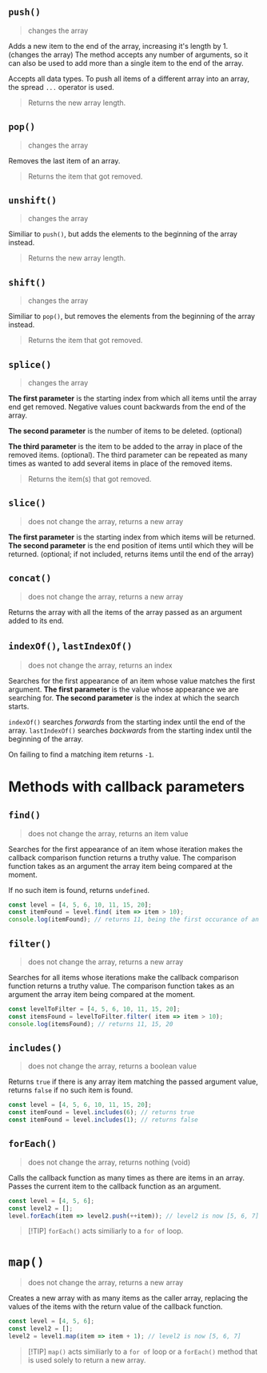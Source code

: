 ## `push()`

> changes the array

Adds a new item to the end of the array, increasing it's length by 1. (changes the array)
The method accepts any number of arguments, so it can also be used to add more than a single item to the end of the array.

Accepts all data types. To push all items of a different array into an array, the spread `...` operator is used.

> Returns the new array length.

## `pop()`

> changes the array

Removes the last item of an array.

> Returns the item that got removed.

## `unshift()`

> changes the array

Similiar to `push()`, but adds the elements to the beginning of the array instead.

> Returns the new array length.

## `shift()`
> changes the array

Similiar to `pop()`, but removes the elements from the beginning of the array instead.

> Returns the item that got removed.

## `splice()`
> changes the array

**The first parameter** is the starting index from which all items until the array end get removed. Negative values count backwards from the end of the array.

**The second parameter** is the number of items to be deleted. (optional)

**The third parameter** is the item to be added to the array in place of the removed items. (optional). The third parameter can be repeated as many times as wanted to add several items in place of the removed items.

> Returns the item(s) that got removed.

## `slice()`
> does not change the array, returns a new array

**The first parameter** is the starting index from which items will be returned. 
**The second parameter** is the end position of items until which they will be returned. (optional; if not included, returns items until the end of the array)

## `concat()`
> does not change the array, returns a new array

Returns the array with all the items of the array passed as an argument added to its end.

## `indexOf()`, `lastIndexOf()`
> does not change the array, returns an index

Searches for the first appearance of an item whose value matches the first argument.
**The first parameter** is the value whose appearance we are searching for. 
**The second parameter** is the index at which the search starts. 

`indexOf()` searches *forwards* from the starting index until the end of the array.
`lastIndexOf()` searches *backwards* from the starting index until the beginning of the array.

On failing to find a matching item returns `-1`.

# Methods with callback parameters

## `find()`
> does not change the array, returns an item value

Searches for the first appearance of an item whose iteration makes the callback comparison function returns a truthy value.
The comparison function takes as an argument the array item being compared at the moment.

If no such item is found, returns `undefined`.

```js
const level = [4, 5, 6, 10, 11, 15, 20];
const itemFound = level.find( item => item > 10);
console.log(itemFound); // returns 11, being the first occurance of an item larger than 10
```

## `filter()`
> does not change the array, returns a new array

Searches for all items whose iterations make the callback comparison function returns a truthy value.
The comparison function takes as an argument the array item being compared at the moment.

```js
const levelToFilter = [4, 5, 6, 10, 11, 15, 20];
const itemsFound = levelToFilter.filter( item => item > 10);
console.log(itemsFound); // returns 11, 15, 20
```



## `includes()`
> does not change the array, returns a boolean value

Returns `true` if there is any array item matching the passed argument value, returns `false` if no such item is found.

```js
const level = [4, 5, 6, 10, 11, 15, 20];
const itemFound = level.includes(6); // returns true
const itemFound = level.includes(1); // returns false
```

## `forEach()`
> does not change the array, returns nothing (void)

Calls the callback function as many times as there are items in an array. Passes the current item to the callback function as an argument.

```js
const level = [4, 5, 6];
const level2 = [];
level.forEach(item => level2.push(++item)); // level2 is now [5, 6, 7]
```

>[!TIP] `forEach()` acts similiarly to a `for of` loop.

# `map()`
> does not change the array, returns a new array

Creates a new array with as many items as the caller array, replacing the values of the items with the return value of the callback function.

```js
const level = [4, 5, 6];
const level2 = [];
level2 = level1.map(item => item + 1); // level2 is now [5, 6, 7]
```

>[!TIP] `map()` acts similiarly to a `for of` loop or a `forEach()` method that is used solely to return a new array.










